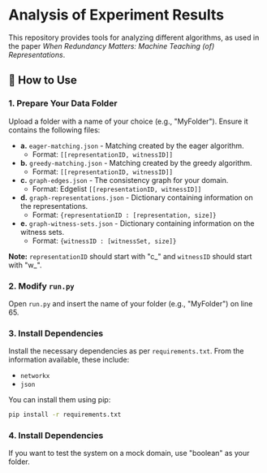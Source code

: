 # Analysis of Experiment Results

This repository provides tools for analyzing different algorithms, as used in the paper _When Redundancy Matters: Machine Teaching (of) Representations_.

## 📂 How to Use

### 1. Prepare Your Data Folder

Upload a folder with a name of your choice (e.g., "MyFolder"). Ensure it contains the following files:

- **a.** `eager-matching.json` - Matching created by the eager algorithm.
    - Format: `[[representationID, witnessID]]`
- **b.** `greedy-matching.json` - Matching created by the greedy algorithm.
    - Format: `[[representationID, witnessID]]`
- **c.** `graph-edges.json` - The consistency graph for your domain.
    - Format: Edgelist `[[representationID, witnessID]]`
- **d.** `graph-representations.json` - Dictionary containing information on the representations.
    - Format: `{representationID : [representation, size]}`
- **e.** `graph-witness-sets.json` - Dictionary containing information on the witness sets.
    - Format: `{witnessID : [witnessSet, size]}`

  
**Note:** `representationID` should start with "c_" and `witnessID` should start with "w_".

### 2. Modify `run.py`

Open `run.py` and insert the name of your folder (e.g., "MyFolder") on line 65.

### 3. Install Dependencies

Install the necessary dependencies as per `requirements.txt`. From the information available, these include:
- `networkx`
- `json`

You can install them using pip:
```bash
pip install -r requirements.txt
```

### 4. Install Dependencies
If you want to test the system on a mock domain, use "boolean" as your folder.

